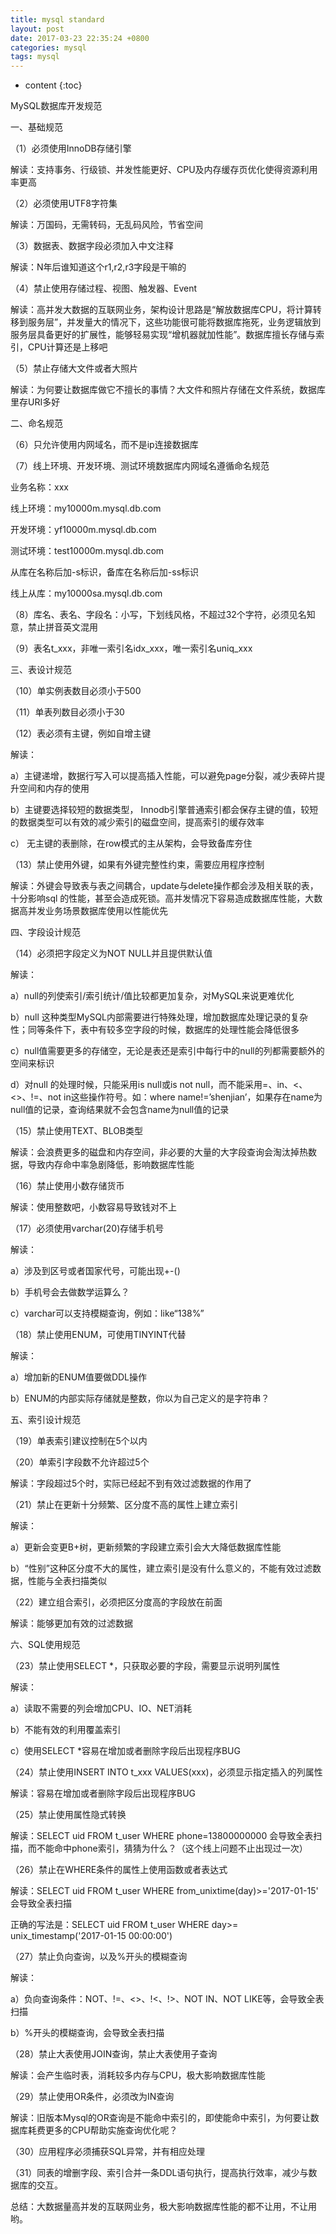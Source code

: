 ```yaml
---
title: mysql standard
layout: post
date: 2017-03-23 22:35:24 +0800
categories: mysql
tags: mysql
---
```



* content
{:toc}


MySQL数据库开发规范









一、基础规范

（1）必须使用InnoDB存储引擎

解读：支持事务、行级锁、并发性能更好、CPU及内存缓存页优化使得资源利用率更高



（2）必须使用UTF8字符集

解读：万国码，无需转码，无乱码风险，节省空间



（3）数据表、数据字段必须加入中文注释

解读：N年后谁知道这个r1,r2,r3字段是干嘛的



（4）禁止使用存储过程、视图、触发器、Event

解读：高并发大数据的互联网业务，架构设计思路是“解放数据库CPU，将计算转移到服务层”，并发量大的情况下，这些功能很可能将数据库拖死，业务逻辑放到服务层具备更好的扩展性，能够轻易实现“增机器就加性能”。数据库擅长存储与索引，CPU计算还是上移吧



（5）禁止存储大文件或者大照片

解读：为何要让数据库做它不擅长的事情？大文件和照片存储在文件系统，数据库里存URI多好



二、命名规范

（6）只允许使用内网域名，而不是ip连接数据库



（7）线上环境、开发环境、测试环境数据库内网域名遵循命名规范

业务名称：xxx

线上环境：my10000m.mysql.db.com

开发环境：yf10000m.mysql.db.com

测试环境：test10000m.mysql.db.com

从库在名称后加-s标识，备库在名称后加-ss标识

线上从库：my10000sa.mysql.db.com



（8）库名、表名、字段名：小写，下划线风格，不超过32个字符，必须见名知意，禁止拼音英文混用



（9）表名t_xxx，非唯一索引名idx_xxx，唯一索引名uniq_xxx



三、表设计规范

（10）单实例表数目必须小于500



（11）单表列数目必须小于30



（12）表必须有主键，例如自增主键

解读：

a）主键递增，数据行写入可以提高插入性能，可以避免page分裂，减少表碎片提升空间和内存的使用

b）主键要选择较短的数据类型， Innodb引擎普通索引都会保存主键的值，较短的数据类型可以有效的减少索引的磁盘空间，提高索引的缓存效率

c） 无主键的表删除，在row模式的主从架构，会导致备库夯住



（13）禁止使用外键，如果有外键完整性约束，需要应用程序控制

解读：外键会导致表与表之间耦合，update与delete操作都会涉及相关联的表，十分影响sql 的性能，甚至会造成死锁。高并发情况下容易造成数据库性能，大数据高并发业务场景数据库使用以性能优先



四、字段设计规范

（14）必须把字段定义为NOT NULL并且提供默认值

解读：

a）null的列使索引/索引统计/值比较都更加复杂，对MySQL来说更难优化

b）null 这种类型MySQL内部需要进行特殊处理，增加数据库处理记录的复杂性；同等条件下，表中有较多空字段的时候，数据库的处理性能会降低很多

c）null值需要更多的存储空，无论是表还是索引中每行中的null的列都需要额外的空间来标识

d）对null 的处理时候，只能采用is null或is not null，而不能采用=、in、<、<>、!=、not in这些操作符号。如：where name!=’shenjian’，如果存在name为null值的记录，查询结果就不会包含name为null值的记录



（15）禁止使用TEXT、BLOB类型

解读：会浪费更多的磁盘和内存空间，非必要的大量的大字段查询会淘汰掉热数据，导致内存命中率急剧降低，影响数据库性能



（16）禁止使用小数存储货币

解读：使用整数吧，小数容易导致钱对不上



（17）必须使用varchar(20)存储手机号

解读：

a）涉及到区号或者国家代号，可能出现+-()

b）手机号会去做数学运算么？

c）varchar可以支持模糊查询，例如：like“138%”



（18）禁止使用ENUM，可使用TINYINT代替

解读：

a）增加新的ENUM值要做DDL操作

b）ENUM的内部实际存储就是整数，你以为自己定义的是字符串？



五、索引设计规范

（19）单表索引建议控制在5个以内



（20）单索引字段数不允许超过5个

解读：字段超过5个时，实际已经起不到有效过滤数据的作用了



（21）禁止在更新十分频繁、区分度不高的属性上建立索引

解读：

a）更新会变更B+树，更新频繁的字段建立索引会大大降低数据库性能

b）“性别”这种区分度不大的属性，建立索引是没有什么意义的，不能有效过滤数据，性能与全表扫描类似



（22）建立组合索引，必须把区分度高的字段放在前面

解读：能够更加有效的过滤数据



六、SQL使用规范

（23）禁止使用SELECT *，只获取必要的字段，需要显示说明列属性

解读：

a）读取不需要的列会增加CPU、IO、NET消耗

b）不能有效的利用覆盖索引

c）使用SELECT *容易在增加或者删除字段后出现程序BUG



（24）禁止使用INSERT INTO t_xxx VALUES(xxx)，必须显示指定插入的列属性

解读：容易在增加或者删除字段后出现程序BUG



（25）禁止使用属性隐式转换

解读：SELECT uid FROM t_user WHERE phone=13800000000 会导致全表扫描，而不能命中phone索引，猜猜为什么？（这个线上问题不止出现过一次）



（26）禁止在WHERE条件的属性上使用函数或者表达式

解读：SELECT uid FROM t_user WHERE from_unixtime(day)>='2017-01-15' 会导致全表扫描

正确的写法是：SELECT uid FROM t_user WHERE day>= unix_timestamp('2017-01-15 00:00:00')



（27）禁止负向查询，以及%开头的模糊查询

解读：

a）负向查询条件：NOT、!=、<>、!<、!>、NOT IN、NOT LIKE等，会导致全表扫描

b）%开头的模糊查询，会导致全表扫描



（28）禁止大表使用JOIN查询，禁止大表使用子查询

解读：会产生临时表，消耗较多内存与CPU，极大影响数据库性能



（29）禁止使用OR条件，必须改为IN查询

解读：旧版本Mysql的OR查询是不能命中索引的，即使能命中索引，为何要让数据库耗费更多的CPU帮助实施查询优化呢？



（30）应用程序必须捕获SQL异常，并有相应处理

（31）同表的增删字段、索引合并一条DDL语句执行，提高执行效率，减少与数据库的交互。

总结：大数据量高并发的互联网业务，极大影响数据库性能的都不让用，不让用哟。
